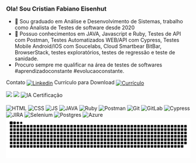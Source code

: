 ### Ola! Sou Cristian Fabiano Eisenhut

- 🔭 Sou graduado em Análise e Desenvolvimento de Sistemas, trabalho como Analista de Testes de software desde 2020 
- 🌱 Possuo conhecimentos em JAVA, Javascript e Ruby, Testes de API com Postman, Testes Automatizados WEB/API com Cypress, Testes Mobile Android/IOS com Soucelabs, Cloud Smartbear BitBar, BrowserStack, testes exploratórios, testes de regressão e teste de sanidade.
- Procuro sempre me qualificar na área de testes de softwares #aprendizadoconstante #evolucaoconstante.

 Contato <a href="https://www.linkedin.com/in/cristianeisenhut/" target="_blank">
  <img align="center" alt="Linkedin" height="30" width="30" src="https://img.shields.io/badge/LinkedIn-0077B5?style=for-the-badge&logo=linkedin&logoColor=white"></a> Currículo para Download <a href="https://cristiancfe.github.io/curriculo/" target="blank">
   <img align="center" alt="Currículo" height="30" width="30" src="http://github.com/cristiancfe/cristiancfe/assets/32318124/ed3c2c3c-d52f-4a64-8488-34f5a579f908"></a>

 <div>
  
 <img height="180em"  src="https://github-readme-stats.vercel.app/api?username=cristiancfe&show_icons=true&theme=dracula&include_all_commits=true&count_private=true&count_public=true"/>
 <img height="180em"  src="https://github-readme-stats.vercel.app/api/top-langs/?username=cristiancfe&layout=compact&langs_count=7&theme=dracula"/>
 <img width="180em" alt="IA Certificação" src="https://github.com/cristiancfe/cristiancfe/assets/32318124/91ab8a03-f12d-4c2d-aee6-f5cb05349b2b">

 </div>

 <div style="display: inline_block"><br>
  
  <img align="center" alt="HTML" height="30" width="60" src="https://img.shields.io/badge/HTML5-E34F26?style=for-the-badge&logo=html5&logoColor=white">  
  <img align="center" alt="CSS" height="30" width="60" src="https://img.shields.io/badge/CSS3-1572B6?style=for-the-badge&logo=css3&logoColor=white">
  <img align="center" alt="JS" height="30" width="60" src="https://img.shields.io/badge/JavaScript-F7DF1E?style=for-the-badge&logo=javascript&logoColor=black">
  <img align="center" alt="JAVA" height="30" width="60" src="https://img.shields.io/badge/Java-ED8B00?style=for-the-badge&logo=java&logoColor=white">
  <img align="center" alt="Ruby" height="30" width="60" src="https://img.shields.io/badge/Ruby-CC342D?style=for-the-badge&logo=ruby&logoColor=white">
  <img align="center" alt="Postman" height="30" width="60" src="https://img.shields.io/badge/Postman-FF6C37?style=for-the-badge&logo=postman&logoColor=white"> 
  <img align="center" alt="Git" height="30" width="60" src="https://img.shields.io/badge/git-%23F05033.svg?style=for-the-badge&logo=git&logoColor=white">   
  <img align="center" alt="GitLab" height="30" width="60" src="https://img.shields.io/badge/GitLab-330F63?style=for-the-badge&logo=gitlab&logoColor=white"> 
  <img align="center" alt="Cypress" height="30" width="60" src="https://img.shields.io/badge/-cypress-%23E5E5E5?style=for-the-badge&logo=cypress&logoColor=058a5e">
  <img align="center" alt="JIRA" height="30" width="60" src="https://img.shields.io/badge/jira-%230A0FFF.svg?style=for-the-badge&logo=jira&logoColor=white"> 
   <img align="center" alt="Selenium" height="30" width="60" 
  src="https://img.shields.io/badge/-selenium-%43B02A?style=for-the-badge&logo=selenium&logoColor=white"/>
   <img align="center" alt="Postgres" height="30" width="60" 
  src="https://img.shields.io/badge/postgres-%23316192.svg?style=for-the-badge&logo=postgresql&logoColor=white"/>
   <img align="center" alt="Azure" height="30" width="60" 
  src="https://img.shields.io/badge/azure-%230072C6.svg?style=for-the-badge&logo=microsoftazure&logoColor=white"/>
<!--    <img align="center" alt="Android Studio" height="30" width="60" 
  src="https://img.shields.io/badge/Android%20Studio-3DDC84.svg?style=for-the-badge&logo=android-studio&logoColor=white"/>
   <img align="center" alt="ChatGPT" height="30" width="60" 
   src="https://img.shields.io/badge/chatGPT-74aa9c?style=for-the-badge&logo=openai&logoColor=white">   -->
             
</div>
<div>
<img alt="snake eating my contributions" src="https://raw.githubusercontent.com/salesp07/salesp07/output/github-contribution-grid-snake.svg" style="max-width: 100%;">
</div>
  
  
  
  
